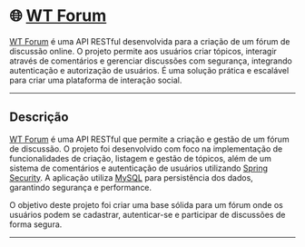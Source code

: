 # 🌐 [WT Forum](https://github.com/wataredev/wt-forum)

[WT Forum](https://github.com/wataredev/wt-forum) é uma API RESTful desenvolvida para a criação de um fórum de discussão online. O projeto permite aos usuários criar tópicos, interagir através de comentários e gerenciar discussões com segurança, integrando autenticação e autorização de usuários. É uma solução prática e escalável para criar uma plataforma de interação social.

---

## Descrição

[WT Forum](https://github.com/wataredev/wt-forum) é uma API RESTful que permite a criação e gestão de um fórum de discussão. O projeto foi desenvolvido com foco na implementação de funcionalidades de criação, listagem e gestão de tópicos, além de um sistema de comentários e autenticação de usuários utilizando [Spring Security](https://spring.io/projects/spring-security). A aplicação utiliza [MySQL](https://www.mysql.com/) para persistência dos dados, garantindo segurança e performance.

O objetivo deste projeto foi criar uma base sólida para um fórum onde os usuários podem se cadastrar, autenticar-se e participar de discussões de forma segura.

---
